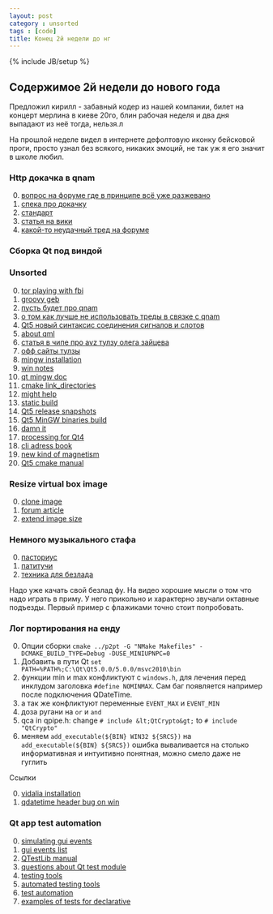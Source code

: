 ```yaml
---
layout: post
category : unsorted
tags : [code]
title: Конец 2й недели до нг
---
```

{% include JB/setup %}

## Содержимое 2й недели до нового года

Предложил кирилл - забавный кодер из нашей компании, билет на концерт мерлина в киеве 20го, блин рабочая неделя и два дня выпадают из неё тогда, нельзя.л 

На прошлой неделе видел в интернете дефолтовую иконку бейсковой проги, просто узнал без всякого, никаких эмоций, не так уж я его значит в школе любил.

### Http докачка в qnam

0. [вопрос на форуме где в принципе всё уже разжевано](http://www.prog.org.ru/topic_13270_0.html)
0. [спека про докачку](http://www.w3.org/Protocols/rfc2616/rfc2616-sec14.html)
0. [стандарт](http://tools.ietf.org/html/rfc959)
0. [статья на вики](http://ru.wikipedia.org/wiki/HTTP)
0. [какой-то неудачный тред на форуме](http://www.cyberforum.ru/qt/thread447943.html)

### Сборка Qt под виндой


### Unsorted

0. [tor playing with fbi](https://blog.torproject.org/blog/trip-report-october-fbi-conference)
0. [groovy geb](http://www.gebish.org/testing)
0. [пусть будет про qnam](http://vladimirispiryants.blogspot.com/2011/01/qt-qnetworkaccessmanager-httphttps.html)
0. [о том как лучше не использовать треды в связке с qnam](http://blog.ufna.ru/2010/10/27/qt-qnetworkaccessmanager-multithread)
0. [Qt5 новый синтаксис соединения сигналов и слотов](http://woboq.com/blog/how-qt-signals-slots-work-part2-qt5.html)
0. [about qml](http://alan.imagin-itis.net/?p=398)
0. [статья в чипе про avz тулзу олега зайцева](http://download.chip.eu/ru/AVZ_1457970.html)
0. [офф сайты тулзы](http://www.z-oleg.com/secur/avz/download.php)
0. [mingw installation](http://www.mingw.org/wiki/Getting_Started)
0. [win notes](http://doc.qt.digia.com/qt/platform-notes-windows.html#gcc-mingw)
0. [qt mingw doc](http://qt-project.org/wiki/MinGW-64-bit)
0. [cmake link_directories](http://stackoverflow.com/questions/8774593/cmake-link-to-external-library)
0. [might help](http://www.prog.org.ru/topic_15444_0.html)
0. [static build](http://www.prog.org.ru/index.php?action=search2)
0. [Qt5 release snapshots](http://releases.qt-project.org/qt5.0/)
0. [Qt5 MinGW binaries build](https://bugreports.qt-project.org/browse/QTBUG-25220)
0. [damn it](http://www.cyberforum.ru/qt/thread92900.html)
0. [processing for Qt4](http://ali47802.blogspot.com/)
0. [cli adress book](http://ppladdressbook.org/)
0. [new kind of magnetism](http://www.extremetech.com/extreme/143782-mit-discovers-a-new-state-of-matter-a-new-kind-of-magnetism)
0. [Qt5 cmake manual](http://doc-snapshot.qt-project.org/5.0/qtdoc/cmake-manual.html)

### Resize virtual box image

0. [clone image](http://tips.kaali.co.uk/2012/03/16/expand-or-increase-the-size-of-virtual-box-vdi-dis/)
0. [forum article](https://forums.virtualbox.org/viewtopic.php?t=10348)
0. [extend image size](http://askubuntu.com/questions/88647/how-do-i-increase-the-hard-disk-size-of-the-virtual-machine)


### Немного музыкального стафа

0. [пасториус](http://en.wikipedia.org/wiki/Jaco_Pastorius)
0. [патитучи](http://en.wikipedia.org/wiki/John_Patitucci)
0. [техника для безлада](http://www.youtube.com/watch?v=mLyLuKQ833E)

Надо уже качать свой безлад фу. На видео хорошие мысли о том что надо играть в приму. У него прикольно и характерно звучали октавные подъезды. Первый пример с флажиками точно стоит попробовать.

### Лог портирования на енду

0. Опции сборки `cmake ../p2pt -G "NMake Makefiles" -DCMAKE_BUILD_TYPE=Debug -DUSE_MINIUPNPC=0`
0. Добавить в пути Qt `set PATH=%PATH%;C:\Qt\Qt5.0.0/5.0.0/msvc2010\bin`
0. функции min и max конфликтуют с `windows.h`, для лечения перед инклудом заголовка `#define NOMINMAX`. Сам баг появляется например после подключения QDateTime.
0. а так же конфликтуют переменные `EVENT_MAX` и `EVENT_MIN`
0. доза ругани на `or` и `and`
0. qca in qpipe.h: change `# include &lt;QtCrypto&gt;` to `# include "QtCrypto"`
0. меняем `add_executable(${BIN} WIN32 ${SRCS})` на `add_executable(${BIN} ${SRCS})` ошибка вываливается на столько информативная и интуитивно понятная, можно смело даже не гуглить

Ссылки

0. [vidalia installation](https://svn.torproject.org/vidalia/vidalia/trunk/INSTALL)
0. [qdatetime header bug on win](http://qt-project.org/forums/viewthread/22133)


### Qt app test automation

0. [simulating gui events](http://doc.qt.digia.com/qt/qtestlib-tutorial3.html)
0. [gui events list](http://doc.qt.digia.com/qt/qtestlib-tutorial4.html)
0. [QTestLib manual](http://doc.qt.digia.com/qt/qtestlib-manual.html#qtestlib)
0. [questions about Qt test module](http://stackoverflow.com/questions/2750005/testing-with-qts-qtestlib-module)
0. [testing tools](http://www.qtcentre.org/threads/10615-Open-source-automated-testing-tool-for-Qt-App)
0. [automated testing tools](http://stackoverflow.com/questions/4129430/qt-automated-testing)
0. [test automation](http://www.vietnamesetestingboard.org/zbxe/?document_srl=442443)
0. [examples of tests for declarative](http://qt.gitorious.net/qt/qtdeclarative/trees/stable/tests)


